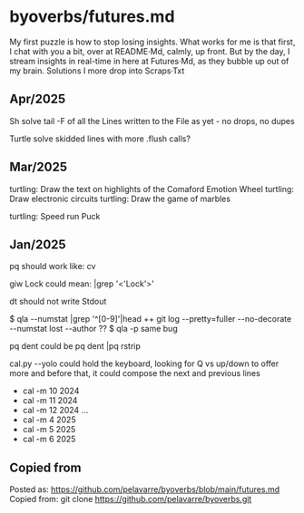 # byoverbs/futures.md

My first puzzle is how to stop losing insights.
What works for me is that first, I chat with you a bit, over at README·Md, calmly, up front.
But by the day, I stream insights in real-time in here at Futures·Md, as they bubble up out of my brain.
Solutions I more drop into Scraps·Txt

## Apr/2025

Sh solve tail -F of all the Lines written to the File as yet - no drops, no dupes

Turtle solve skidded lines with more .flush calls?

## Mar/2025

turtling: Draw the text on highlights of the Comaford Emotion Wheel
turtling: Draw electronic circuits
turtling: Draw the game of marbles

turtling: Speed run Puck

## Jan/2025

pq
should work like:  cv

giw Lock
could mean:  |grep '\<'Lock'\>'

dt
should not write Stdout

$ qla --numstat |grep '^[0-9]'|head
++ git log --pretty=fuller --no-decorate --numstat
lost --author ??
$ qla -p
same bug

pq dent
could be pq dent |pq rstrip

cal.py --yolo
could hold the keyboard, looking for Q vs up/down to offer more
and before that, it could compose the next and previous lines
+ cal -m 10 2024
+ cal -m 11 2024
+ cal -m 12 2024
...
+ cal -m 4 2025
+ cal -m 5 2025
+ cal -m 6 2025


## Copied from

Posted as:  https://github.com/pelavarre/byoverbs/blob/main/futures.md<br>
Copied from:  git clone https://github.com/pelavarre/byoverbs.git<br>
